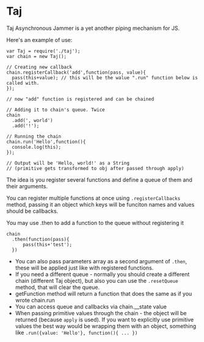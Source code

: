 Taj
===
Taj Asynchronous Jammer is a yet another piping mechanism for JS.

Here's an example of use:

    var Taj = require('./taj');
    var chain = new Taj();
    
    // Creating new callback
    chain.registerCallback('add',function(pass, value){
      pass(this+value); // this will be the walue ".run" function below is called with.
    });
    
    // now "add" function is registered and can be chained
    
    // Adding it to chain's queue. Twice
    chain
      .add(', world')
      .add('!');
    
    // Running the chain
    chain.run('Hello',function(){
      console.log(this);
    });
    
    // Output will be 'Hello, world!' as a String
    // (primitive gets transformed to obj after passed through apply)
    
The idea is you register several functions and define a queue of them and their arguments. 

You can register multiple functions at once using `.registerCallbacks` method, passing it an object which keys will be
funciton names and values should be callbacks.

You may use .then to add a function to the queue without registering it

    chain
      .then(function(pass){
          pass(this+'test');
      })
      
 - You can also pass parameters array as a second argument of `.then`, these will be applied just like with registered
functions.
 - If you need a different queue - normally you should create a different chain (different Taj object), but also you can
 use the `.resetQueue` method, that will clear the queue.
 - getFunction method will return a function that does the same as if you wrote chain.run
 - You can access queue and callbacks via chain.__state value 
 - When passing primitive values through the chain - the object will be returned (because `apply` is used). If you want
 to explicitly use primitive values the best way would be wrapping them with an object, something like 
 `.run({value: 'Hello'}, function(){ ... })`


